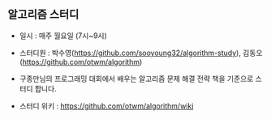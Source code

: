 ## 알고리즘 스터디
* 일시 : 매주 월요일 (7시~9시)

* 스터디원 : 박수영(https://github.com/sooyoung32/algorithm-study), 김동오(https://github.com/otwm/algorithm)

* 구종만님의 프로그래밍 대회에서 배우는 알고리즘 문제 해결 전략 책을 기준으로 스터디 합니다.

* 스터디 위키 : https://github.com/otwm/algorithm/wiki
